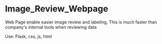 # Image_Review_Webpage
Web Page enable easier image review and labeling, This is much faster than company's internal tools when reviewing data

Use: Flask, css, js, html